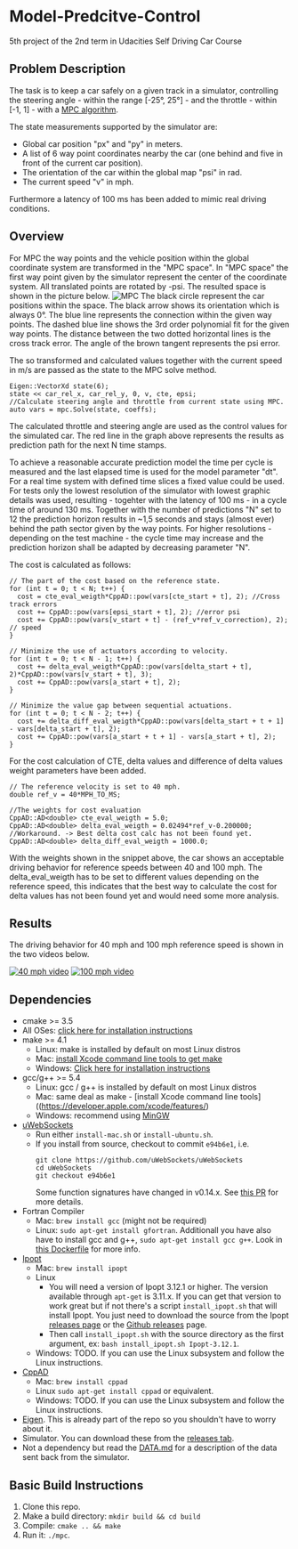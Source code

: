 # Model-Predcitve-Control
5th project of the 2nd term in Udacities Self Driving Car Course

## Problem Description

The task is to keep a car safely on a given track in a simulator, controlling the steering angle - within the range [-25°, 25°] - and the throttle - within [-1, 1] - with a [MPC algorithm](https://en.wikipedia.org/wiki/Model_predictive_control). 

The state measurements supported by the simulator are: 
- Global car position "px" and "py" in meters.
- A list of 6 way point coordinates nearby the car (one behind and five in front of the current car position).
- The orientation of the car within the global map "psi" in rad.
- The current speed "v" in mph.

Furthermore a latency of 100 ms has been added to mimic real driving conditions.

## Overview

For MPC the way points and the vehicle position within the global coordinate system are transformed in the "MPC space".
In "MPC space" the first way point given by the simulator represent the center of the coordinate system. All translated points are rotated by -psi. The resulted space is shown in the picture below.
![MPC](./img/mpc_space.png "MPC space diagram")
The black circle represent the car positions within the space. The black arrow shows its orientation which is always 0°.
The blue line represents the connection within the given way points. The dashed blue line shows the 3rd order polynomial fit for the given way points. The distance between the two dotted horizontal lines is the cross track error. The angle of the brown tangent represents the psi error.

The so transformed and calculated values together with the current speed in m/s are passed as the state to the MPC solve method.
```
Eigen::VectorXd state(6);
state << car_rel_x, car_rel_y, 0, v, cte, epsi;
//Calculate steering angle and throttle from current state using MPC.
auto vars = mpc.Solve(state, coeffs);
```

The calculated throttle and steering angle are used as the control values for the simulated car.
The red line in the graph above represents the results as prediction path for the next N time stamps. 

To achieve a reasonable accurate prediction model the time per cycle is measured and the last elapsed time is used for the model parameter "dt". For a real time system with defined time slices a fixed value could be used.
For tests only the lowest resolution of the simulator with lowest graphic details was used, resulting - togehter with the latency of 100 ms - in a cycle time of around 130 ms. Together with the number of predictions "N" set to 12 the prediction horizon results in ~1,5 seconds and stays (almost ever) behind the path sector given by the way points. For higher resolutions - depending on the test machine - the cycle time may increase and the prediction horizon shall be adapted by decreasing parameter "N".

The cost is calculated as follows:

```
// The part of the cost based on the reference state.
for (int t = 0; t < N; t++) {
  cost = cte_eval_weigth*CppAD::pow(vars[cte_start + t], 2); //Cross track errors
  cost += CppAD::pow(vars[epsi_start + t], 2); //error psi
  cost += CppAD::pow(vars[v_start + t] - (ref_v*ref_v_correction), 2); // speed
}

// Minimize the use of actuators according to velocity.
for (int t = 0; t < N - 1; t++) {
  cost += delta_eval_weigth*CppAD::pow(vars[delta_start + t], 2)*CppAD::pow(vars[v_start + t], 3);
  cost += CppAD::pow(vars[a_start + t], 2);
}

// Minimize the value gap between sequential actuations.
for (int t = 0; t < N - 2; t++) {
  cost += delta_diff_eval_weigth*CppAD::pow(vars[delta_start + t + 1] - vars[delta_start + t], 2);
  cost += CppAD::pow(vars[a_start + t + 1] - vars[a_start + t], 2);
}
```
For the cost calculation of CTE, delta values and difference of delta values weight parameters have been added.
```
// The reference velocity is set to 40 mph.
double ref_v = 40*MPH_TO_MS;

//The weights for cost evaluation
CppAD::AD<double> cte_eval_weigth = 5.0;
CppAD::AD<double> delta_eval_weigth = 0.02494*ref_v-0.200000; //Workaround. -> Best delta cost calc has not been found yet.
CppAD::AD<double> delta_diff_eval_weigth = 1000.0;
```
With the weights shown in the snippet above, the car shows an acceptable driving behavior for reference speeds between 40 and 100 mph. The delta_eval_weigth has to be set to different values depending on the reference speed, this indicates that the best way to calculate the cost for delta values has not been found yet and would need some more analysis. 

## Results

The driving behavior for 40 mph and 100 mph reference speed is shown in the two videos below.

[![40 mph video](./img/Video.png)](./img/MPC_40mph.mp4)
[![100 mph video](./img/Video.png)](./img/MPC_100mph.mp4)

## Dependencies

* cmake >= 3.5
 * All OSes: [click here for installation instructions](https://cmake.org/install/)
* make >= 4.1
  * Linux: make is installed by default on most Linux distros
  * Mac: [install Xcode command line tools to get make](https://developer.apple.com/xcode/features/)
  * Windows: [Click here for installation instructions](http://gnuwin32.sourceforge.net/packages/make.htm)
* gcc/g++ >= 5.4
  * Linux: gcc / g++ is installed by default on most Linux distros
  * Mac: same deal as make - [install Xcode command line tools]((https://developer.apple.com/xcode/features/)
  * Windows: recommend using [MinGW](http://www.mingw.org/)
* [uWebSockets](https://github.com/uWebSockets/uWebSockets)
  * Run either `install-mac.sh` or `install-ubuntu.sh`.
  * If you install from source, checkout to commit `e94b6e1`, i.e.
    ```
    git clone https://github.com/uWebSockets/uWebSockets 
    cd uWebSockets
    git checkout e94b6e1
    ```
    Some function signatures have changed in v0.14.x. See [this PR](https://github.com/udacity/CarND-MPC-Project/pull/3) for more details.
* Fortran Compiler
  * Mac: `brew install gcc` (might not be required)
  * Linux: `sudo apt-get install gfortran`. Additionall you have also have to install gcc and g++, `sudo apt-get install gcc g++`. Look in [this Dockerfile](https://github.com/udacity/CarND-MPC-Quizzes/blob/master/Dockerfile) for more info.
* [Ipopt](https://projects.coin-or.org/Ipopt)
  * Mac: `brew install ipopt`
  * Linux
    * You will need a version of Ipopt 3.12.1 or higher. The version available through `apt-get` is 3.11.x. If you can get that version to work great but if not there's a script `install_ipopt.sh` that will install Ipopt. You just need to download the source from the Ipopt [releases page](https://www.coin-or.org/download/source/Ipopt/) or the [Github releases](https://github.com/coin-or/Ipopt/releases) page.
    * Then call `install_ipopt.sh` with the source directory as the first argument, ex: `bash install_ipopt.sh Ipopt-3.12.1`. 
  * Windows: TODO. If you can use the Linux subsystem and follow the Linux instructions.
* [CppAD](https://www.coin-or.org/CppAD/)
  * Mac: `brew install cppad`
  * Linux `sudo apt-get install cppad` or equivalent.
  * Windows: TODO. If you can use the Linux subsystem and follow the Linux instructions.
* [Eigen](http://eigen.tuxfamily.org/index.php?title=Main_Page). This is already part of the repo so you shouldn't have to worry about it.
* Simulator. You can download these from the [releases tab](https://github.com/udacity/self-driving-car-sim/releases).
* Not a dependency but read the [DATA.md](./DATA.md) for a description of the data sent back from the simulator.

## Basic Build Instructions

1. Clone this repo.
2. Make a build directory: `mkdir build && cd build`
3. Compile: `cmake .. && make`
4. Run it: `./mpc`.
